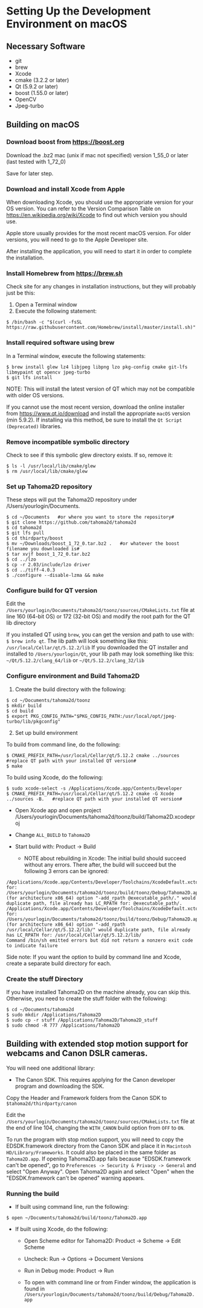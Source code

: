 
# Setting Up the Development Environment on macOS

## Necessary Software

- git
- brew
- Xcode
- cmake (3.2.2 or later)
- Qt (5.9.2 or later)
- boost (1.55.0 or later)
- OpenCV
- Jpeg-turbo

## Building on macOS
### Download boost from https://boost.org

Download the .bz2 mac (unix if mac not specified) version 1_55_0 or later (last tested with 1_72_0)

Save for later step.

### Download and install Xcode from Apple

When downloading Xcode, you should use the appropriate version for your OS version.  You can refer to the Version Comparison Table on https://en.wikipedia.org/wiki/Xcode to find out which version you should use.

Apple store usually provides for the most recent macOS version.  For older versions, you will need to go to the Apple Developer site.

After installing the application, you will need to start it in order to complete the installation.


### Install Homebrew from https://brew.sh

Check site for any changes in installation instructions, but they will probably just be this:

1. Open a Terminal window
2. Execute the following statement:
```
$ /bin/bash -c "$(curl -fsSL https://raw.githubusercontent.com/Homebrew/install/master/install.sh)"
```

### Install required software using brew

In a Terminal window, execute the following statements:
```
$ brew install glew lz4 libjpeg libpng lzo pkg-config cmake git-lfs libmypaint qt opencv jpeg-turbo
$ git lfs install
```

NOTE: This will install the latest version of QT which may not be compatible with older OS versions.

If you cannot use the most recent version, download the online installer from https://www.qt.io/download and install the appropriate `macOS` version (min 5.9.2).  If installing via this method, be sure to install the `Qt Script (Deprecated)` libraries.

### Remove incompatible symbolic directory
Check to see if this symbolic glew directory exists. If so, remove it:
```
$ ls -l /usr/local/lib/cmake/glew
$ rm /usr/local/lib/cmake/glew
```

### Set up Tahoma2D repository

These steps will put the Tahoma2D repository under /Users/yourlogin/Documents.
```
$ cd ~/Documents   #or where you want to store the repository#
$ git clone https://github.com/tahoma2d/tahoma2d
$ cd tahoma2d
$ git lfs pull
$ cd thirdparty/boost
$ mv ~/Downloads/boost_1_72_0.tar.bz2 .   #or whatever the boost filename you downloaded is#
$ tar xvjf boost_1_72_0.tar.bz2
$ cd ../lzo
$ cp -r 2.03/include/lzo driver
$ cd ../tiff-4.0.3
$ ./configure --disable-lzma && make
```

### Configure build for QT version

Edit the `/Users/yourlogin/Documents/tahoma2d/toonz/sources/CMakeLists.txt` file at line 160 (64-bit OS) or 172 (32-bit OS) and modify the root path for the QT lib directory

If you installed QT using `brew`, you can get the version and path to use with: `$ brew info qt`.  The lib path will look something like this: `/usr/local/Cellar/qt/5.12.2/lib`
If you downloaded the QT installer and installed to `/Users/yourlogin/Qt`, your lib path may look something like this: `~/Qt/5.12.2/clang_64/lib` or `~/Qt/5.12.2/clang_32/lib`

### Configure environment and Build Tahoma2D

1. Create the build directory with the following:
```
$ cd ~/Documents/tahoma2d/toonz
$ mkdir build
$ cd build
$ export PKG_CONFIG_PATH="$PKG_CONFIG_PATH:/usr/local/opt/jpeg-turbo/lib/pkgconfig"
```

2. Set up build environment

To build from command line, do the following:
```
$ CMAKE_PREFIX_PATH=/usr/local/Cellar/qt/5.12.2 cmake ../sources   #replace QT path with your installed QT version#
$ make
```

To build using Xcode, do the following:
```
$ sudo xcode-select -s /Applications/Xcode.app/Contents/Developer
$ CMAKE_PREFIX_PATH=/usr/local/Cellar/qt/5.12.2 cmake -G Xcode ../sources -B.   #replace QT path with your installed QT version#
```

- Open Xcode app and open project /Users/yourlogin/Documents/tahoma2d/toonz/build/Tahoma2D.xcodeproj
- Change `ALL_BUILD` to `Tahoma2D`
- Start build with: Product -> Build

    - NOTE about rebuilding in Xcode: The initial build should succeed without any errors.  There after, the build will succeed but the following 3 errors can be ignored:

```
/Applications/Xcode.app/Contents/Developer/Toolchains/XcodeDefault.xctoolchain/usr/bin/install_name_tool: for: /Users/yourlogin/Documents/tahoma2d/toonz/build/toonz/Debug/Tahoma2D.app/Contents/MacOS/Tahoma2D (for architecture x86_64) option "-add_rpath @executable_path/." would duplicate path, file already has LC_RPATH for: @executable_path/.
/Applications/Xcode.app/Contents/Developer/Toolchains/XcodeDefault.xctoolchain/usr/bin/install_name_tool: for: /Users/yourlogin/Documents/tahoma2d/toonz/build/toonz/Debug/Tahoma2D.app/Contents/MacOS/Tahoma2D (for architecture x86_64) option "-add_rpath /usr/local/Cellar/qt/5.12.2/lib/" would duplicate path, file already has LC_RPATH for: /usr/local/Cellar/qt/5.12.2/lib/
Command /bin/sh emitted errors but did not return a nonzero exit code to indicate failure
```

Side note: If you want the option to build by command line and Xcode, create a separate build directory for each.

### Create the stuff Directory

If you have installed Tahoma2D on the machine already, you can skip this.  Otherwise, you need to create the stuff folder with the following:
```
$ cd ~/Documents/tahoma2d
$ sudo mkdir /Applications/Tahoma2D
$ sudo cp -r stuff /Applications/Tahoma2D/Tahoma2D_stuff
$ sudo chmod -R 777 /Applications/Tahoma2D
```
## Building with extended stop motion support for webcams and Canon DSLR cameras.
You will need one additional library:
  - The Canon SDK.  This requires applying for the Canon developer program and downloading the SDK.

Copy the Header and Framework folders from the Canon SDK to `$tahoma2d/thirdparty/canon`

Edit the `/Users/yourlogin/Documents/tahoma2d/toonz/sources/CMakeLists.txt` file at the end of line 104, changing the `WITH_CANON` build option from `OFF` to `ON`.

To run the program with stop motion support, you will need to copy the EDSDK.framework directory from the Canon SDK and place it in `Macintosh HD/Library/Frameworks`. It could also be placed in the same folder as `Tahoma2D.app`. If opening Tahoma2D.app fails because "EDSDK.framework can't be opened", go to `Preferences -> Security & Privacy -> General` and select "Open Anyway". Open Tahoma2D again and select "Open" when the "EDSDK.framework can't be opened" warning appears.

### Running the build

- If built using command line, run the following:
```
$ open ~/Documents/tahoma2d/build/toonz/Tahoma2D.app
```

- If built using Xcode, do the following:

    - Open Scheme editor for Tahoma2D: Product -> Scheme -> Edit Scheme
    - Uncheck: Run -> Options -> Document Versions
    - Run in Debug mode: Product -> Run

    - To open with command line or from Finder window, the application is found in `/Users/yourlogin/Documents/tahoma2d/toonz/build/Debug/Tahoma2D.app`
